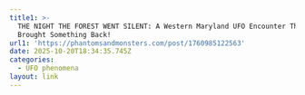 ```yaml
---
title1: >-
  THE NIGHT THE FOREST WENT SILENT: A Western Maryland UFO Encounter That
  Brought Something Back!
url1: 'https://phantomsandmonsters.com/post/1760985122563'
date: 2025-10-20T18:34:35.745Z
categories:
  - UFO phenomena
layout: link
---
```


